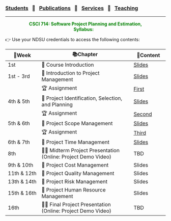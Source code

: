 ### [Students](stamlab.md) &nbsp;&nbsp;🌴&nbsp;&nbsp; [Publications](publications.md) &nbsp;&nbsp;🌴&nbsp;&nbsp; [Services](services.md) &nbsp;&nbsp;🌴&nbsp;&nbsp; [Teaching](teaching.md)
***
<style type="text/css">
.center{
  text-align:center; 
  display:block;
}
.centerImg {
  display: block;
  margin-left: 170px;  
}
</style>

<p class="center" style="color:green;">
<b>CSCI 714: Software Project Planning and Estimation, </b> <br>
<b>Syllabus:</b> &nbsp;&nbsp;
</p>
👉 Use your NDSU credentials to access the following contents:

| 📅Week               | 📚Chapter                                                       | 📁Content                                                                                                                                                                                                   | 
|----------------------|-----------------------------------------------------------------|-------------------------------------------------------------------------------------------------------------------------------------------------------------------------------------------------------------|
| 1st                  | 🔖 Course Introduction                                          | <a href="https://docs.google.com/presentation/d/1b1T9WiN1tmtCEJ4SZW52mrcTFQgvnDPmERAo3OfbmQU/edit?usp=sharing" target="_blank">Slides</a>&nbsp;&nbsp;&nbsp;&nbsp;&nbsp;&nbsp;&nbsp;&nbsp;&nbsp;&nbsp;&nbsp; |
| 1st - 3rd            | 🔖 Introduction to Project Management                           | <a href="https://docs.google.com/presentation/d/18MhMlIIAmwCrhoatjn9lpFl2qiblnpvhC0_oV_r0JQo/edit?usp=sharing" target="_blank">Slides</a>                                                                   |
|                      | 🏆 Assignment                                                   | <a href="https://docs.google.com/document/d/1cnazUVmk3NirsKWiKT6nTX7pjyXKffY-VEWFwqk7iCg/edit?usp=sharing" target="_blank">First</a>                                                                        |
| 4th & 5th            | 🔖 Project Identification, Selection, and Planning              | <a href="https://docs.google.com/presentation/d/1j39-QKLtTMZdGkSr3czaprbrYbvB0bNTiqF7EzhAdgw/edit?usp=sharing" target="_blank">Slides</a>                                                                   |
|                      | 🏆 Assignment                                                   | <a href="https://docs.google.com/document/d/1Ru9C_141rMgCzSkLdIxEOXAVgvRs-XIQ9QM-VBD0eY8/edit?usp=sharing" target="_blank">Second</a>                                                                       |
| 5th & 6th            | 🔖 Project Scope Management                                     | <a href="https://docs.google.com/presentation/d/13Vnyr7f7MY8fSBUrvuRdA6pSHRlsNulHFYltcT_SYmU/edit?usp=sharing" target="_blank">Slides</a>                                                                   |
|                      | 🏆 Assignment                                                   | <a href="https://docs.google.com/document/d/1ws_1eA2IdcNGgTnd3ei7OXz1phUJG--MInhsKg9FEBg/edit?usp=sharing" target="_blank">Third</a>                                                                        |
| 6th & 7th            | 🔖 Project Time Management                                      | <a href="https://docs.google.com/presentation/d/1D2TuHb9TwurA_INxgXHaWUTkMt35P0FyIA3oROjBM34/edit?usp=sharing" target="_blank">Slides</a>                                                                       |
| 8th                  | 👩‍🏫 Midterm Project Presentation (Online: Project Demo Video) | TBD                                                                                                                                                                                                         |
| 9th&nbsp;&&nbsp;10th | 🔖 Project Cost Management                                      | Slides                                                                                                                                                                                                      |
| 11th&nbsp;&&nbsp;12th | 🔖 Project Quality Management                                   | Slides                                                                                                                                                                                                      |
| 13th&nbsp;&&nbsp;14th | 🔖 Project Risk Management                                      | Slides                                                                                                                                                                                                      |
| 15th&nbsp;&&nbsp;16th | 🔖 Project Human Resource Management                            | Slides                                                                                                                                                                                                      |
| 16th                 | 👩‍🏫 Final Project Presentation (Online: Project Demo Video)   | TBD                                                                                                                                                                                                         |

